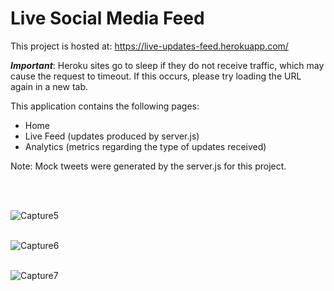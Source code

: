 # Live Social Media Feed

This project is hosted at: https://live-updates-feed.herokuapp.com/

**_Important_**: Heroku sites go to sleep if they do not receive traffic, which may cause the request to timeout. If this occurs, please try loading the URL again in a new tab.

This application contains the following pages:
  - Home
  - Live Feed (updates produced by server.js)
  - Analytics (metrics regarding the type of updates received)

Note: Mock tweets were generated by the server.js for this project.

<br>
<br>

![Capture5](https://user-images.githubusercontent.com/33561776/116421540-ed586800-a80c-11eb-8e7a-7649908ddcf6.JPG)
<br>
<br>

![Capture6](https://user-images.githubusercontent.com/33561776/116421548-efbac200-a80c-11eb-86b2-e1b7477fa1bf.JPG)
<br>
<br>

![Capture7](https://user-images.githubusercontent.com/33561776/116421562-f21d1c00-a80c-11eb-835b-5da0f6135491.JPG)

